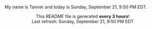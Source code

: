 My name is Tanner and today is Sunday, September 21, 9:50 PM EDT.

<p align="center">This <i>README</i> file is generated <b>every 3 hours</b>!</br>Last refresh: Sunday, September 21, 9:50 PM EDT<br /></p>

